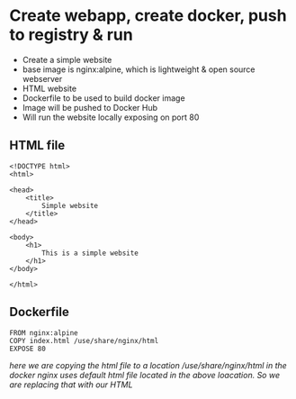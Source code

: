 # Create webapp, create docker, push to registry & run
- Create a simple website
- base image is nginx:alpine, which is lightweight & open source webserver
- HTML website
- Dockerfile to be used to build docker image
- Image will be pushed to Docker Hub
- Will run the website locally exposing on port 80

## HTML file
```
<!DOCTYPE html>
<html>

<head>
    <title>
        Simple website
    </title>
</head>

<body>
    <h1>
        This is a simple website
    </h1>
</body>

</html>
```
## Dockerfile
```
FROM nginx:alpine
COPY index.html /use/share/nginx/html
EXPOSE 80
```
_here we are copying the html file to a location /use/share/nginx/html in the docker_
_nginx uses default html file located in the above loacation. So we are replacing that with our HTML_
